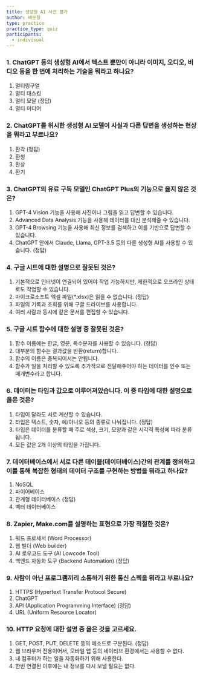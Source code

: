 ```yaml
---
title: 생성형 AI 사전 평가
author: 배문형
type: practice
practice_type: quiz
participants:
  - indivisual
---
```


### 1. ChatGPT 등의 생성형 AI에서 텍스트 뿐만이 아니라 이미지, 오디오, 비디오 등을 한 번에 처리하는 기술을 뭐라고 하나요?

1. 멀티링구얼
2. 멀티 태스킹
3. 멀티 모달 (정답)
4. 멀티 미디어

### 2. ChatGPT를 위시한 생성형 AI 모델이 사실과 다른 답변을 생성하는 현상을 뭐라고 부르나요?

1. 환각 (정답)
2. 환청
3. 환상
4. 환기

### 3. ChatGPT의 유료 구독 모델인 ChatGPT Plus의 기능으로 **옳지 않은** 것은?

1. GPT-4 Vision 기능을 사용해 사진이나 그림을 읽고 답변할 수 있습니다.
2. Advanced Data Analysis 기능을 사용해 데이터를 대신 분석해줄 수 있습니다.
3. GPT-4 Browsing 기능을 사용해 최신 정보를 검색하고 이를 기반으로 답변할 수 있습니다. 
4. ChatGPT 안에서 Claude, Llama, GPT-3.5 등의 다른 생성형 AI를 사용할 수 있습니다. (정답)

### 4. 구글 시트에 대한 설명으로 잘못된 것은?

1. 기본적으로 인터넷이 연결되어 있어야 작업 가능하지만, 제한적으로 오프라인 상태로도 작업할 수 있습니다.
2. 마이크로소프트 엑셀 파일(*.xlsx)은 읽을 수 없습니다. (정답)
3. 파일의 기록과 조회를 위해 구글 드라이브를 사용합니다.
4. 여러 사람과 동시에 같은 문서를 편집할 수 있습니다.

### 5. 구글 시트 함수에 대한 설명 중 잘못된 것은?

1. 함수 이름에는 한글, 영문, 특수문자를 사용할 수 있습니다. (정답)
2. 대부분의 함수는 결과값을 반환(return)합니다.
3. 함수의 이름은 중복되어서는 안됩니다.
4. 함수가 일을 처리할 수 있도록 추가적으로 전달해주어야 하는 데이터를 인수 또는 매개변수라고 합니다.

### 6. 데이터는 타입과 값으로 이루어져있습니다. 이 중 타입에 대한 설명으로 **옳은** 것은?

1. 타입이 달라도 서로 계산할 수 있습니다.
2. 타입은 텍스트, 숫자, 예/아니오 등의 종류로 나눠집니다. (정답)
3. 타입은 데이터를 분류할 때 주로 색상, 크기, 모양과 같은 시각적 특성에 따라 분류됩니다.
4. 모든 값은 2개 이상의 타입을 가집니다.

### 7. 데이터베이스에서 서로 다른 테이블(데이터베이스)간의 관계를 정의하고 이를 통해 복잡한 형태의 데이터 구조를 구현하는 방법을 뭐라고 하나요?

1. NoSQL
2. 파이어베이스
3. 관계형 데이터베이스 (정답)
4. 벡터 데이터베이스

### 8. Zapier, Make.com를 설명하는 표현으로 **가장** 적절한 것은?

1. 워드 프로세서 (Word Processor)
2. 웹 빌더 (Web builder)
3. AI 로우코드 도구 (AI Lowcode Tool)
4. 백엔드 자동화 도구 (Backend Automation) (정답)

### 9. 사람이 아닌 프로그램끼리 소통하기 위한 통신 스펙을 뭐라고 부르나요?

1. HTTPS (Hypertext Transfer Protocol Secure)
2. ChatGPT 
3. API (Application Programming Interface) (정답)
4. URL (Uniform Resource Locator)

### 10. HTTP 요청에 대한 설명 중 옳은 것을 고르세요.

1. GET, POST, PUT, DELETE 등의 메소드로 구분된다. (정답)
2. 웹 브라우저 전용이어서, 모바일 앱 등의 네이티브 환경에서는 사용할 수 없다.
3. 내 컴퓨터가 하는 일을 자동화하기 위해 사용한다.
4. 한번 연결된 이후에는 내 정보를 다시 보낼 필요는 없다.